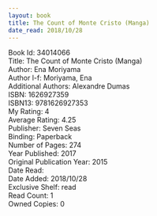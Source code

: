 ```yaml
---
layout: book
title: The Count of Monte Cristo (Manga)
date_read: 2018/10/28
---
```


Book Id: 34014066<br />
Title: The Count of Monte Cristo (Manga)<br />
Author: Ena Moriyama<br />
Author l-f: Moriyama, Ena<br />
Additional Authors: Alexandre Dumas<br />
ISBN: 1626927359<br />
ISBN13: 9781626927353<br />
My Rating: 4<br />
Average Rating: 4.25<br />
Publisher: Seven Seas<br />
Binding: Paperback<br />
Number of Pages: 274<br />
Year Published: 2017<br />
Original Publication Year: 2015<br />
Date Read: <br />
Date Added: 2018/10/28<br />
Exclusive Shelf: read<br />
Read Count: 1<br />
Owned Copies: 0<br />

